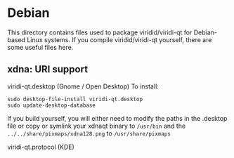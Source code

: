 
Debian
====================
This directory contains files used to package viridid/viridi-qt
for Debian-based Linux systems. If you compile viridid/viridi-qt yourself, there are some useful files here.

## xdna: URI support ##


viridi-qt.desktop  (Gnome / Open Desktop)
To install:

	sudo desktop-file-install viridi-qt.desktop
	sudo update-desktop-database

If you build yourself, you will either need to modify the paths in
the .desktop file or copy or symlink your xdnaqt binary to `/usr/bin`
and the `../../share/pixmaps/xdna128.png` to `/usr/share/pixmaps`

viridi-qt.protocol (KDE)

